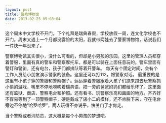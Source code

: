 ```yaml
---
layout: post
title: 警察博物馆
date: 2013-02-25 05:03:04
---
```




这个周末中文学校不开门，下个礼拜是瑞典春假，学校放假一周，连文化学校也不开门。周末又遇上一个月都没露脸的太阳，我就带两娃去了警察博物馆，话说我们一件快一年没来了。


警察博物馆其实很小，没什么可看的，但却是小男孩的乐园。这里的管理人员都穿着警服，里面有真的警车和警察摩托车，都是可以骑在上面任意玩的。警车里面有警灯和警笛，还有电台，孩子们都排队等着开警车。
每天有个固定时间，会有个工作人员给小朋友演示警察的装备。这里还可以打112，跟警察对话。
最重要的是这里有小孩子穿的警服和警察帽子。远远穿着警服跟着大孩子们跑来跑去玩警察抓小偷的游戏，嘴里不停地唠叨着瑞典语，把一旁的爸爸妈妈们都给乐坏了。这里面还有监狱、商店、警察电台和护照。还有看书、玩警察乐高和画画的地方。齐齐好不容易等到了一顶警察帽子，硬是戴成了店小二的模样，还不肯脱下来，守在电台旁边不停地“哈罗哈罗”。两人玩得不亦说乎，快关门了才肯走。

当个警察或者消防员，这大概是每个小男孩的梦想吧。


